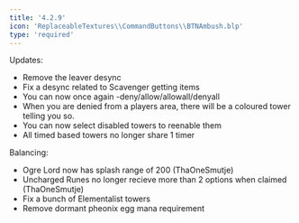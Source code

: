 ```yaml
---
title: '4.2.9'
icon: 'ReplaceableTextures\\CommandButtons\\BTNAmbush.blp'
type: 'required'
---
```

Updates:
 - Remove the leaver desync
 - Fix a desync related to Scavenger getting items
 - You can now once again -deny/allow/allowall/denyall
 - When you are denied from a players area, there will be a coloured tower telling you so.
 - You can now select disabled towers to reenable them
 - All timed based towers no longer share 1 timer

Balancing:
 - Ogre Lord now has splash range of 200 (ThaOneSmutje)
 - Uncharged Runes no longer recieve more than 2 options when claimed (ThaOneSmutje)
 - Fix a bunch of Elementalist towers
 - Remove dormant pheonix egg mana requirement
